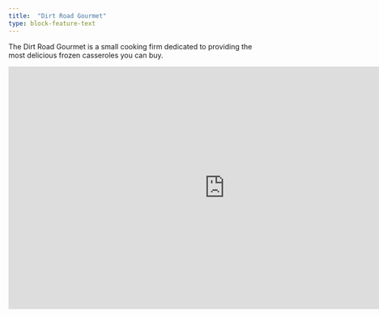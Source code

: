 ```yaml
---
title:  "Dirt Road Gourmet"
type: block-feature-text
---
```

The Dirt Road Gourmet is a small cooking firm dedicated to providing the most delicious frozen casseroles you can buy.
<iframe width="853" height="480" src="https://www.youtube-nocookie.com/embed/itshtsEOHoc?rel=0&amp;controls=0&amp;showinfo=0" frameborder="0" allowfullscreen></iframe>
<p></p>
